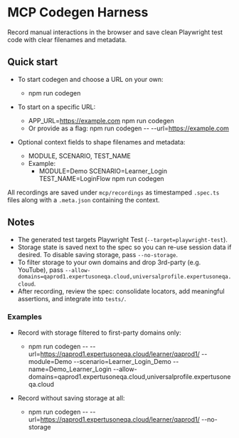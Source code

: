 # MCP Codegen Harness

Record manual interactions in the browser and save clean Playwright test code with clear filenames and metadata.

## Quick start

- To start codegen and choose a URL on your own:
  - npm run codegen

- To start on a specific URL:
  - APP_URL=https://example.com npm run codegen
  - Or provide as a flag: npm run codegen -- --url=https://example.com

- Optional context fields to shape filenames and metadata:
  - MODULE, SCENARIO, TEST_NAME
  - Example:
    - MODULE=Demo SCENARIO=Learner_Login TEST_NAME=LoginFlow npm run codegen

All recordings are saved under `mcp/recordings` as timestamped `.spec.ts` files along with a `.meta.json` containing the context.

## Notes

- The generated test targets Playwright Test (`--target=playwright-test`).
- Storage state is saved next to the spec so you can re-use session data if desired. To disable saving storage, pass `--no-storage`.
- To filter storage to your own domains and drop 3rd-party (e.g. YouTube), pass `--allow-domains=qaprod1.expertusoneqa.cloud,universalprofile.expertusoneqa.cloud`.
- After recording, review the spec: consolidate locators, add meaningful assertions, and integrate into `tests/`.

### Examples

- Record with storage filtered to first-party domains only:
  - npm run codegen -- --url=https://qaprod1.expertusoneqa.cloud/learner/qaprod1/ --module=Demo --scenario=Learner_Login_Demo --name=Demo_Learner_Login --allow-domains=qaprod1.expertusoneqa.cloud,universalprofile.expertusoneqa.cloud

- Record without saving storage at all:
  - npm run codegen -- --url=https://qaprod1.expertusoneqa.cloud/learner/qaprod1/ --no-storage